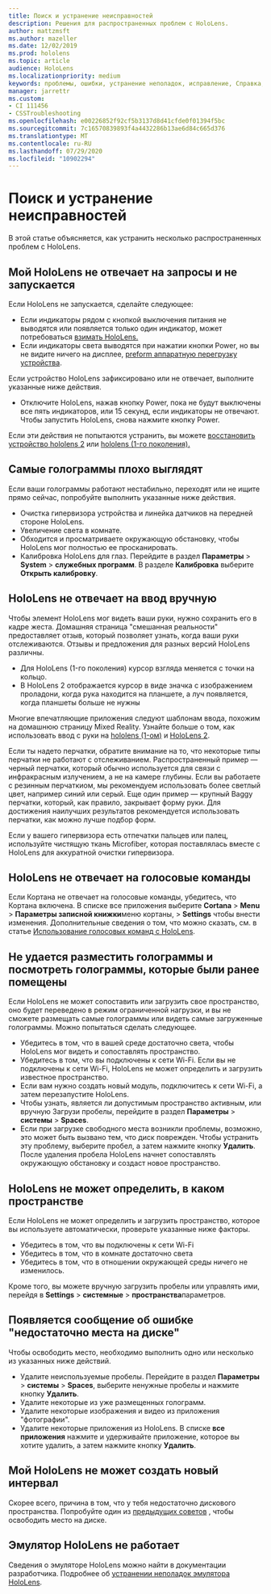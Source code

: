 ```yaml
---
title: Поиск и устранение неисправностей
description: Решения для распространенных проблем с HoloLens.
author: mattzmsft
ms.author: mazeller
ms.date: 12/02/2019
ms.prod: hololens
ms.topic: article
audience: HoloLens
ms.localizationpriority: medium
keywords: проблемы, ошибки, устранение неполадок, исправление, Справка, поддержка, HoloLens
manager: jarrettr
ms.custom:
- CI 111456
- CSSTroubleshooting
ms.openlocfilehash: e00226852f92cf5b3137d8d41cfde0f01394f5bc
ms.sourcegitcommit: 7c16570839893f4a4432286b13ae6d84c665d376
ms.translationtype: MT
ms.contentlocale: ru-RU
ms.lasthandoff: 07/29/2020
ms.locfileid: "10902294"
---
```

# Поиск и устранение неисправностей

В этой статье объясняется, как устранить несколько распространенных проблем с HoloLens.

## Мой HoloLens не отвечает на запросы и не запускается

Если HoloLens не запускается, сделайте следующее:

- Если индикаторы рядом с кнопкой выключения питания не выводятся или появляется только один индикатор, может потребоваться [взимать HoloLens.](hololens-recovery.md#charging-the-device)
- Если индикаторы света выводятся при нажатии кнопки Power, но вы не видите ничего на дисплее, [preform аппаратную перегрузку устройства](hololens-recovery.md#hard-reset-procedure).

Если устройство HoloLens зафиксировано или не отвечает, выполните указанные ниже действия.

- Отключите HoloLens, нажав кнопку Power, пока не будут выключены все пять индикаторов, или 15 секунд, если индикаторы не отвечают. Чтобы запустить HoloLens, снова нажмите кнопку Power.

Если эти действия не попытаются устранить, вы можете [восстановить устройство hololens 2](hololens-recovery.md) или [hololens (1-го поколения).](hololens1-recovery.md)

## Самые голограммы плохо выглядят

Если ваши голограммы работают нестабильно, переходят или не ищите прямо сейчас, попробуйте выполнить указанные ниже действия.

- Очистка гипервизора устройства и линейка датчиков на передней стороне HoloLens.
- Увеличение света в комнате.
- Обходится и просматриваете окружающую обстановку, чтобы HoloLens мог полностью ее просканировать.
- Калибровка HoloLens для глаз. Перейдите в раздел **Параметры**  >  **System**  >  **служебных программ**. В разделе **Калибровка** выберите **Открыть калибровку**.

## HoloLens не отвечает на ввод вручную

Чтобы элемент HoloLens мог видеть ваши руки, нужно сохранить его в кадре жеста.  Домашняя страница "смешанная реальности" предоставляет отзыв, который позволяет узнать, когда ваши руки отслеживаются.  Отзывы и предложения для разных версий HoloLens различны.
- Для HoloLens (1-го поколения) курсор взгляда меняется с точки на кольцо.
- В HoloLens 2 отображается курсор в виде значка с изображением проладони, когда рука находится на планшете, а луч появляется, когда планшеты больше не нужны

Многие впечатляющие приложения следуют шаблонам ввода, похожим на домашнюю страницу Mixed Reality.  Узнайте больше о том, как использовать ввод с руки на [hololens (1-ом)](hololens1-basic-usage.md#use-hololens-with-your-hands) и [HoloLens 2](hololens2-basic-usage.md#the-hand-tracking-frame).

Если ты надето перчатки, обратите внимание на то, что некоторые типы перчатки не работают с отслеживанием.  Распространенный пример — черный перчатки, который обычно используется для связи с инфракрасным излучением, а не на камере глубины.  Если вы работаете с резинным перчаткиом, мы рекомендуем использовать более светлый цвет, например синий или серый.  Еще один пример — крупный Baggy перчатки, который, как правило, закрывает форму руки. Для достижения наилучших результатов рекомендуется использовать перчатки, как можно лучше подбор форм.

Если у вашего гипервизора есть отпечатки пальцев или палец, используйте чистящую ткань Microfiber, которая поставлялась вместе с HoloLens для аккуратной очистки гипервизора.

## HoloLens не отвечает на голосовые команды

Если Кортана не отвечает на голосовые команды, убедитесь, что Кортана включена. В списке все приложения выберите **Cortana**  >  **Menu**  >  **Параметры записной книжки**меню кортаны,  >  **Settings** чтобы внести изменения. Дополнительные сведения о том, что можно сказать, см. в статье [Использование голосовых команд с HoloLens](hololens-cortana.md).

## Не удается разместить голограммы и посмотреть голограммы, которые были ранее помещены

Если HoloLens не может сопоставить или загрузить свое пространство, оно будет переведено в режим ограниченной нагрузки, и вы не сможете размещать самые голограммы или видеть самые загруженные голограммы. Можно попытаться сделать следующее.

- Убедитесь в том, что в вашей среде достаточно света, чтобы HoloLens мог видеть и сопоставлять пространство.
- Убедитесь в том, что вы подключены к сети Wi-Fi. Если вы не подключены к сети Wi-Fi, HoloLens не может определить и загрузить известное пространство.
- Если вам нужно создать новый модуль, подключитесь к сети Wi-Fi, а затем перезапустите HoloLens.
- Чтобы узнать, является ли допустимым пространство активным, или вручную Загрузи пробелы, перейдите в раздел **Параметры**  >  **системы**  >  **Spaces**.
- Если при загрузке свободного места возникли проблемы, возможно, это может быть вызвано тем, что диск поврежден. Чтобы устранить эту проблему, выберите пробел, а затем нажмите кнопку **Удалить**. После удаления пробела HoloLens начнет сопоставлять окружающую обстановку и создаст новое пространство.

## HoloLens не может определить, в каком пространстве

Если HoloLens не может определить и загрузить пространство, которое вы используете автоматически, проверьте указанные ниже факторы.

- Убедитесь в том, что вы подключены к сети Wi-Fi
- Убедитесь в том, что в комнате достаточно света
- Убедитесь в том, что в отношении окружающей среды ничего не изменилось.

Кроме того, вы можете вручную загрузить пробелы или управлять ими, перейдя в **Settings**  >  **системные**  >  **пространства**параметров.

## Появляется сообщение об ошибке "недостаточно места на диске"

Чтобы освободить место, необходимо выполнить одно или несколько из указанных ниже действий.

- Удалите неиспользуемые пробелы. Перейдите в раздел **Параметры**  >  **системы**  >  **Spaces**, выберите ненужные пробелы и нажмите кнопку **Удалить**.
- Удалите некоторые из уже размещенных голограмм.
- Удалите некоторые изображения и видео из приложения "фотографии".
- Удалите некоторые приложения из HoloLens. В списке **все приложения** нажмите и удерживайте приложение, которое вы хотите удалить, а затем нажмите кнопку **Удалить**.

## Мой HoloLens не может создать новый интервал

Скорее всего, причина в том, что у тебя недостаточно дискового пространства. Попробуйте один из [предыдущих советов](#im-getting-a-low-disk-space-error) , чтобы освободить место на диске.

## Эмулятор HoloLens не работает

Сведения о эмуляторе HoloLens можно найти в документации разработчика.  Подробнее об [устранении неполадок эмулятора HoloLens](https://docs.microsoft.com/windows/mixed-reality/using-the-hololens-emulator#troubleshooting).
